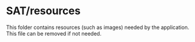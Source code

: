# SAT/resources

This folder contains resources (such as images) needed by the application. This file can
be removed if not needed.
